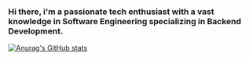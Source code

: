 ### Hi there, i'm a passionate tech enthusiast with a vast knowledge in Software Engineering specializing in Backend Development.

[![Anurag's GitHub stats](https://github-readme-stats.vercel.app/api?username=Doris-Mwito5)](https://github.com/Doris-Mwito5/github-readme-stats)

